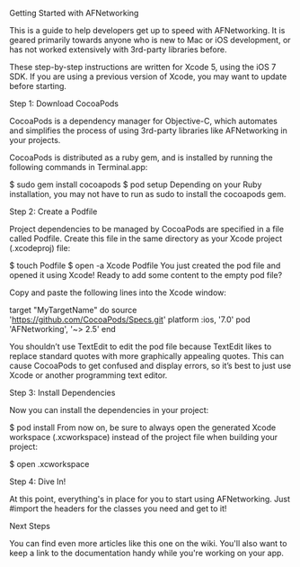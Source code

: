 Getting Started with AFNetworking

This is a guide to help developers get up to speed with AFNetworking. It is geared primarily towards anyone who is new to Mac or iOS development, or has not worked extensively with 3rd-party libraries before.

These step-by-step instructions are written for Xcode 5, using the iOS 7 SDK. If you are using a previous version of Xcode, you may want to update before starting.

Step 1: Download CocoaPods

CocoaPods is a dependency manager for Objective-C, which automates and simplifies the process of using 3rd-party libraries like AFNetworking in your projects.

CocoaPods is distributed as a ruby gem, and is installed by running the following commands in Terminal.app:

$ sudo gem install cocoapods
$ pod setup
Depending on your Ruby installation, you may not have to run as sudo to install the cocoapods gem.

Step 2: Create a Podfile

Project dependencies to be managed by CocoaPods are specified in a file called Podfile. Create this file in the same directory as your Xcode project (.xcodeproj) file:

$ touch Podfile
$ open -a Xcode Podfile
You just created the pod file and opened it using Xcode! Ready to add some content to the empty pod file?

Copy and paste the following lines into the Xcode window:

target "MyTargetName" do
    source 'https://github.com/CocoaPods/Specs.git'
    platform :ios, '7.0'
    pod 'AFNetworking', '~> 2.5'
end

You shouldn’t use TextEdit to edit the pod file because TextEdit likes to replace standard quotes with more graphically appealing quotes. This can cause CocoaPods to get confused and display errors, so it’s best to just use Xcode or another programming text editor.

Step 3: Install Dependencies

Now you can install the dependencies in your project:

$ pod install
From now on, be sure to always open the generated Xcode workspace (.xcworkspace) instead of the project file when building your project:

$ open <YourProjectName>.xcworkspace

Step 4: Dive In!

At this point, everything's in place for you to start using AFNetworking. Just #import the headers for the classes you need and get to it!

Next Steps

You can find even more articles like this one on the wiki. You'll also want to keep a link to the documentation handy while you're working on your app.

